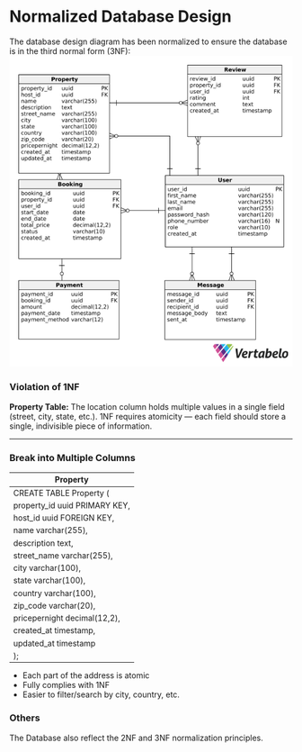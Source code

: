 # Normalized Database Design

The database design diagram has been normalized to ensure the database is in the third normal form (3NF):
![Normalized-Database-Design diagram](/images/airbnb_database_Normalisation.png)

### Violation of 1NF

**Property Table:** The location column holds multiple values in a single field (street, city, state, etc.). 1NF requires atomicity — each field should store a single, indivisible piece of information.

---

### Break into Multiple Columns

| Property                      |
| ----------------------------- |
| CREATE TABLE Property (       |
| property_id uuid PRIMARY KEY, |
| host_id uuid FOREIGN KEY,     |
| name varchar(255),            |
| description text,             |
| street_name varchar(255),     |
| city varchar(100),            |
| state varchar(100),           |
| country varchar(100),         |
| zip_code varchar(20),         |
| pricepernight decimal(12,2),  |
| created_at timestamp,         |
| updated_at timestamp          |
| );                            |

- Each part of the address is atomic
- Fully complies with 1NF
- Easier to filter/search by city, country, etc.

### Others

The Database also reflect the 2NF and 3NF normalization principles.
